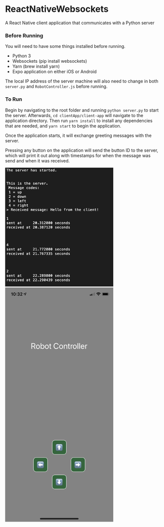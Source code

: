 # ReactNativeWebsockets
A React Native client application that communicates with a Python server

### Before Running
You will need to have some things installed before running.
* Python 3
* Websockets (pip install websockets)
* Yarn (brew install yarn)
* Expo application on either iOS or Android

The local IP address of the server machine will also need to change in both `server.py` and `RobotController.js` before running.

### To Run 
Begin by navigating to the root folder and running `python server.py` to start the server. Afterwards, `cd clientApp/client-app` will navigate to the application directory. Then run `yarn install` to install any dependencies that are needed, and `yarn start` to begin the application.

Once the application starts, it will exchange greeting messages with the server. 

Pressing any button on the application will send the button ID to the server, which will print it out along with timestamps for when the message was send and when it was received.

<div>
<img src="screenshots/server.png" alt="server" width="350"/>
<img src="screenshots/app.jpeg" alt="app" width="350"/>
</div>
